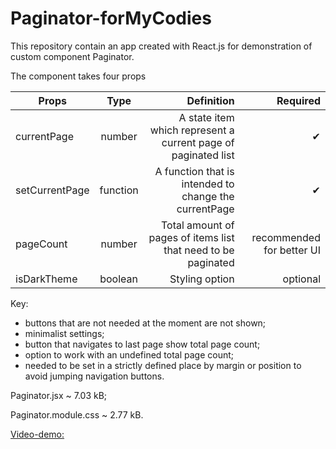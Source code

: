 # Paginator-forMyCodies


This repository contain an app created with React.js for demonstration of custom
component Paginator.


The component takes four props

| Props          |   Type   |                                                    Definition |                  Required |
| -------------- | :------: | ------------------------------------------------------------: | ------------------------: |
| currentPage    |  number  | A state item which represent a current page of paginated list |                        ✔ |
| setCurrentPage | function |         A function that is intended to change the currentPage |                        ✔ |
| pageCount      |  number  | Total amount of pages of items list that need to be paginated | recommended for better UI |
| isDarkTheme    | boolean  |                                                Styling option |                  optional |

Key:

* buttons that are not needed at the moment are not shown;
* minimalist settings;
* button that navigates to last page show total page count;
* option to work with an undefined total page count;
* needed to be set in a strictly defined place by margin or position to avoid
  jumping navigation buttons.

Paginator.jsx ~ 7.03 kB; 

Paginator.module.css ~ 2.77 kB.

<a href="https://www.dropbox.com/scl/fi/7i4nib84nl0r0h939y5kw/Paginator.wmv?rlkey=p5izp0m1ljgszlklqu40w1709&dl=0" target="_blank">Video-demo:</a>
